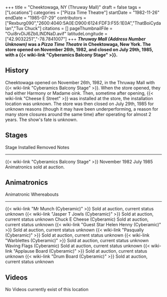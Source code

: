 +++
title = "Cheektowaga, NY (Thruway Mall)"
draft = false
tags = ["Locations"]
categories = ["Pizza Time Theatre"]
startDate = "1982-11-26"
endDate = "1985-07-29"
contributors = ["Rexburg090","2600:4040:5A0E:D900:6124:FDF3:F55:1E0A","ThatBoiCydalan","Tux Chuck"]
citations = []
pageThumbnailFile = "Oui8rvDiJ6ZbILlNDNaD.avif"
latitudeLongitude = ["42.9032251","-78.7841007"]
+++
***Thruway Mall (Address Number Unknown)* was a *Pizza Time Theatre* in Cheektowaga, New York. The store opened on November 26th, 1982, and closed on July 29th, 1985, with a {{< wiki-link "Cyberamics Balcony Stage" >}}.**

## History

Cheektowaga opened on November 26th, 1982, in the Thruway Mall with {{< wiki-link "Cyberamics Balcony Stage" >}}. When the store opened, they had either Harmony or Madame oink. Then, sometime after opening, {{< wiki-link "Cheese E Street" >}} was installed at the store, the installation location was unknown.
The store was then closed on July 29th, 1985 for unknown reasons (though it may have been underperforming, a reason for many store closures around the same time) after operating for almost 2 years. The show's fate is unknown.

## Stages

  Stage                                              Installed       Removed     Notes
  -------------------------------------------------- --------------- ----------- -------------------------------
  {{< wiki-link "Cyberamics Balcony Stage" >}}   November 1982   July 1985   Animatronics sold at auction.

## Animatronics

  Animatronic                                                  Whereabouts
  ------------------------------------------------------------ -----------------------------------------
  {{< wiki-link "Mr Munch (Cyberamic)" >}}                 Sold at auction, current status unknown
  {{< wiki-link "Jasper T Jowls (Cyberamic)" >}}           Sold at auction, current status unknown
  Chuck E Cheese (Cyberamic)                                   Sold at auction, current status unknown
  {{< wiki-link "Guest Star Helen Henny (Cyberamic)" >}}   Sold at auction, current status unknown
  {{< wiki-link "Pasqually (Cyberamic)" >}}                Sold at auction, current status unknown
  {{< wiki-link "Warblettes (Cyberamic)" >}}               Sold at auction, current status unknown
  Waving Flags (Cyberamic)                                     Sold at auction, current status unknown
  {{< wiki-link "Applause Board (Cyberamic)" >}}           Sold at auction, current status unknown
  {{< wiki-link "Drum Board (Cyberamic)" >}}               Sold at auction, current status unknown

## Videos

No Videos currently exist of this location
